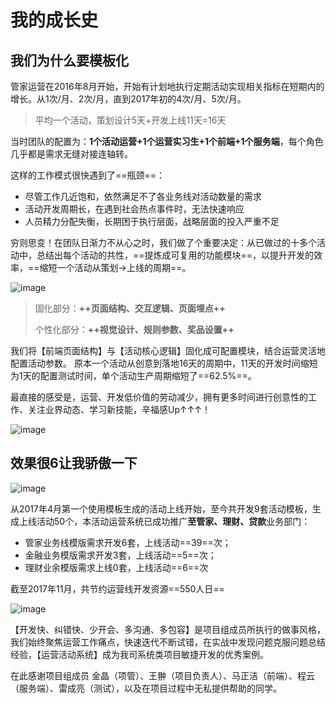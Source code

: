 # 我的成长史
## 我们为什么要模板化
管家运营在2016年8月开始，开始有计划地执行定期活动实现相关指标在短期内的增长。从1次/月、2次/月，直到2017年初的4次/月、5次/月。

> 平均一个活动，策划设计5天+开发上线11天=16天

当时团队的配置为：**1个活动运营+1个运营实习生+1个前端+1个服务端**，每个角色几乎都是需求无缝对接连轴转。

这样的工作模式很快遇到了==瓶颈==：
- 尽管工作几近饱和，依然满足不了各业务线对活动数量的需求
- 活动开发周期长，在遇到社会热点事件时，无法快速响应
- 人员精力分配失衡，长期困于执行层面，战略层面的投入严重不足

穷则思变！在团队日渐力不从心之时，我们做了个重要决定：从已做过的十多个活动中，总结出每个活动的共性，==提炼成可复用的功能模块==，以提升开发的效率，==缩短一个活动从策划→上线的周期==。

![image](http://wiki.51.nb/download/attachments/49036222/Group%2018.png?api=v2)

> 固化部分：**++页面结构、交互逻辑、页面埋点++**
>
> 个性化部分：**++视觉设计、规则参数、奖品设置++**

我们将【前端页面结构】与【活动核心逻辑】固化成可配置模块，结合运营灵活地配置活动参数。
原本一个活动从创意到落地16天的周期中，11天的开发时间缩短为1天的配置测试时间，单个活动生产周期缩短了==62.5%==。

最直接的感受是，运营、开发低价值的劳动减少，拥有更多时间进行创意性的工作、关注业界动态、学习新技能，辛福感Up↑↑↑！

![image](http://wiki.51.nb/download/attachments/49036222/Group%202.png?api=v2)


## 效果很6让我骄傲一下

![image](http://wiki.51.nb/download/attachments/49036222/milestone.png?api=v2)

从2017年4月第一个使用模板生成的活动上线开始，至今共开发9套活动模板，生成上线活动50个，本活动运营系统已成功推广**至管家、理财、贷款**业务部门：
- 管家业务线模版需求开发6套，上线活动==39==次；
- 金融业务模版需求开发3套，上线活动==5==次；
- 理财业余模版需求上线0套，上线活动==6==次

截至2017年11月，共节约运营线开发资源==550人日==

![image](http://wiki.51.nb/download/attachments/49036222/chart1.png?api=v2)

【开发快、纠错快、少开会、多沟通、多包容】是项目组成员所执行的做事风格，我们始终聚焦运营工作痛点，快速迭代不断试错，在实战中发现问题克服问题总结经验，【运营活动系统】成为我司系统类项目敏捷开发的优秀案例。

在此感谢项目组成员 金晶（项管）、王翀（项目负责人）、马正洁（前端）、程云（服务端）、雷成亮（测试），以及在项目过程中无私提供帮助的同学。


